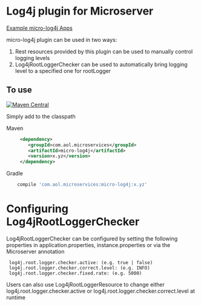 # Log4j plugin for Microserver

[Example micro-log4j Apps](https://github.com/aol/micro-server/tree/master/micro-log4j/src/test/java/com/aol/micro/server/log4j)

micro-log4j plugin can be used in two ways:

1. Rest resources provided by this plugin can be used to manually control logging levels
2. Log4jRootLoggerChecker can be used to automatically bring logging level to a specified one for rootLogger

## To use

[![Maven Central](https://maven-badges.herokuapp.com/maven-central/com.aol.microservices/micro-log4j/badge.svg)](https://maven-badges.herokuapp.com/maven-central/com.aol.microservices/micro-log4j)

Simply add to the classpath

Maven 
```xml
     <dependency>
        <groupId>com.aol.microservices</groupId>  
        <artifactId>micro-log4j</artifactId>
        <version>x.yz</version>
     </dependency>
```     
Gradle
```groovy
    compile 'com.aol.microservices:micro-log4j:x.yz'
```
# Configuring Log4jRootLoggerChecker

Log4jRootLoggerChecker can be configured by setting the following properties in application.properties, instance.properties or via the Microserver annotation

     log4j.root.logger.checker.active: (e.g. true | false)
     log4j.root.logger.checker.correct.level: (e.g. INFO)
     log4j.root.logger.checker.fixed.rate: (e.g. 5000)
     
Users can also use Log4jRootLoggerResource to change either log4j.root.logger.checker.active or log4j.root.logger.checker.correct.level at runtime

